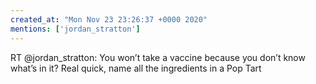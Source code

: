 ```yaml
---
created_at: "Mon Nov 23 23:26:37 +0000 2020"
mentions: ['jordan_stratton']
---
```


RT @jordan_stratton: You won’t take a vaccine because you don’t know what’s in it? Real quick, name all the ingredients in a Pop Tart